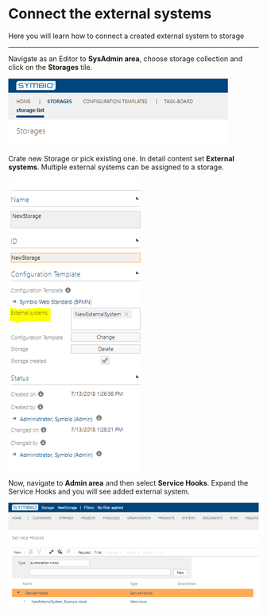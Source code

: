 # Connect the external systems

Here you will learn how to connect a created external system to storage

---

Navigate as an Editor to **SysAdmin area**, choose storage collection and click on the **Storages** tile.

![Navigate to storages](./media/NavigateToStorages.png "Navigate to storages")

Crate new Storage or pick existing one. In detail content set **External systems**. Multiple external systems can be assigned to a storage.

![Add external system to storage](./media/AddExternalSystemToStorage.png "Add external system to storage")

Now, navigate to **Admin area** and then select **Service Hooks**.
Expand the Service Hooks and you will see added external system.

![Added external system](./media/AddedExternalSystem.png "Added external system")

